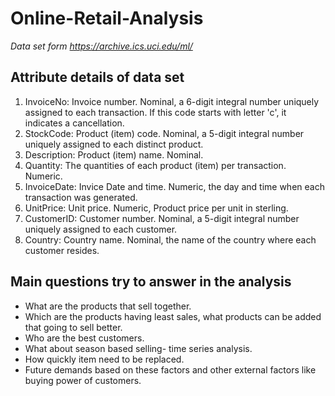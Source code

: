 # Online-Retail-Analysis

*Data set form https://archive.ics.uci.edu/ml/*

## Attribute details of data set

1. InvoiceNo: Invoice number. Nominal, a 6-digit integral number uniquely assigned to each transaction. If this code starts with letter 'c', it indicates a cancellation. 
2. StockCode: Product (item) code. Nominal, a 5-digit integral number uniquely assigned to each distinct product. 
3. Description: Product (item) name. Nominal. 
4. Quantity: The quantities of each product (item) per transaction. Numeric.	
5. InvoiceDate: Invice Date and time. Numeric, the day and time when each transaction was generated. 
6. UnitPrice: Unit price. Numeric, Product price per unit in sterling. 
7. CustomerID: Customer number. Nominal, a 5-digit integral number uniquely assigned to each customer. 
8. Country: Country name. Nominal, the name of the country where each customer resides.

## Main questions try to answer in the analysis

* What are the products that sell together.
* Which are the products having least sales, what products can be added that going to sell better.
* Who are the best customers.
* What about season based selling- time series analysis.
* How quickly item need to be replaced.
* Future demands based on these factors and other external factors like buying power of customers.
